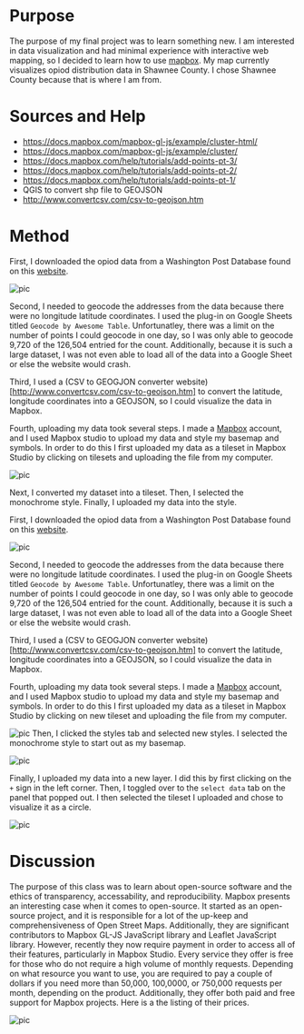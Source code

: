 # Purpose
The purpose of my final project was to learn something new. I am interested in data visualization and had minimal experience with interactive web mapping, so I decided to learn how to use [mapbox](https://www.mapbox.com/). My map currently visualizes opiod distribution data in Shawnee County. I chose Shawnee County because that is where I am from. 

# Sources and Help
  *  https://docs.mapbox.com/mapbox-gl-js/example/cluster-html/
  * https://docs.mapbox.com/mapbox-gl-js/example/cluster/
  * https://docs.mapbox.com/help/tutorials/add-points-pt-3/
  * https://docs.mapbox.com/help/tutorials/add-points-pt-2/
  * https://docs.mapbox.com/help/tutorials/add-points-pt-1/
  * QGIS to convert shp file to GEOJSON
  * http://www.convertcsv.com/csv-to-geojson.htm
  
# Method

First, I downloaded the opiod data from a Washington Post Database found on this [website](https://www.washingtonpost.com/graphics/2019/investigations/dea-pain-pill-database/). 

![pic](./download.PNG/)

Second, I needed to geocode the addresses from the data because there were no longitude latitude coordinates. I used the plug-in on Google Sheets titled ```Geocode by Awesome Table```. Unfortunatley, there was a limit on the number of points I could geocode in one day, so I was only able to geocode 9,720 of the 126,504 entried for the count. Additionally, because it is such a large dataset, I was not even able to load all of the data into a Google Sheet or else the website would crash.

Third, I used a (CSV to GEOGJON converter website)[http://www.convertcsv.com/csv-to-geojson.htm] to convert the latitude, longitude coordinates into a GEOJSON, so I could visualize the data in Mapbox.

Fourth, uploading my data took several steps. I made a [Mapbox](https://www.mapbox.com/) account, and I used Mapbox studio to upload my data and style my basemap and symbols. In order to do this I first uploaded my data as a tileset in Mapbox Studio by clicking on tilesets and uploading the file from my computer.

![pic](./tileset.PNG/)

Next, I converted my dataset into a tileset. Then, I selected the monochrome style. Finally, I uploaded my data into the style.  

First, I downloaded the opiod data from a Washington Post Database found on this [website](https://www.washingtonpost.com/graphics/2019/investigations/dea-pain-pill-database/). 

![pic](./download.PNG/)

Second, I needed to geocode the addresses from the data because there were no longitude latitude coordinates. I used the plug-in on Google Sheets titled ```Geocode by Awesome Table```. Unfortunatley, there was a limit on the number of points I could geocode in one day, so I was only able to geocode 9,720 of the 126,504 entried for the count. Additionally, because it is such a large dataset, I was not even able to load all of the data into a Google Sheet or else the website would crash.

Third, I used a (CSV to GEOGJON converter website)[http://www.convertcsv.com/csv-to-geojson.htm] to convert the latitude, longitude coordinates into a GEOJSON, so I could visualize the data in Mapbox.

Fourth, uploading my data took several steps. I made a [Mapbox](https://www.mapbox.com/) account, and I used Mapbox studio to upload my data and style my basemap and symbols. In order to do this I first uploaded my data as a tileset in Mapbox Studio by clicking on new tileset and uploading the file from my computer.

![pic](./tileset.PNG/)
Then, I clicked the styles tab and selected new styles. I selected the monochrome style to start out as my basemap.

![pic](./styles.PNG/)

Finally, I uploaded my data into a new layer. I did this by first clicking on the ``+`` sign in the left corner. Then, I toggled over to the ```select data``` tab on the panel that popped out. I then selected the tileset I uploaded and chose to visualize it as a circle.

![pic](./add_data.PNG/)
# Discussion

The purpose of this class was to learn about open-source software and the ethics of transparency, accessability, and reproducibility. Mapbox presents an interesting case when it comes to open-source. It started as an open-source project, and it is responsible for a lot of the up-keep and comprehensiveness of Open Street Maps. Additionally, they are significant contributors to Mapbox GL-JS JavaScript library and Leaflet JavaScript library. However, recently they now require payment in order to access all of their features, particularly in Mapbox Studio. Every service they offer is free for those who do not require a high volume of monthly requests. Depending on what resource you want to use, you are required to pay a couple of dollars if you need more than 50,000, 100,0000, or 750,000 requests per month, depending on the product. Additionally, they offer both paid and free support for Mapbox projects. Here is a the listing of their prices.

![pic](./support_plans.png/)

